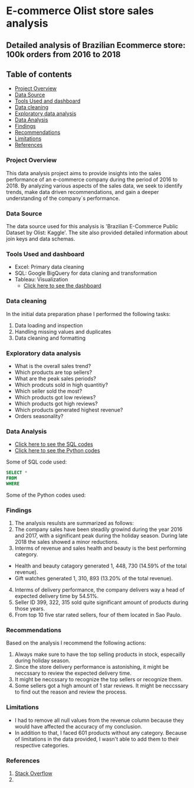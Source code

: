 # E-commerce Olist store sales analysis
## Detailed analysis of Brazilian Ecommerce store: 100k orders from 2016 to 2018
## Table of contents
 - [Project Overview](#project-overview)
 - [Data Source](#data-source)
 - [Tools Used and dashboard](#tools-used-and-dashboard)
 - [Data cleaning](#data-cleaning)
 - [Exploratory data analysis](#exploratory-data-analysis)
 - [Data Analysis](#data-analysis)
 - [Findings](#findings)
 - [Recommendations](#recommendations)
 - [Limitations](#limitations)
 - [References](#references)

### Project Overview 

This data analysis project aims to provide insights into the sales performance of an e-commerce company during the period of 2016 to 2018. By analyzing various aspects of the sales data, we seek to identify trends, make data driven recommendations, and gain a deeper understanding of the company´s performance. 

### Data Source

The data source used for this analysis is 'Brazilian E-Commerce Public Dataset by Olist: Kaggle'. The site also provided detailed information about join keys and data schemas. 

### Tools Used and dashboard
- Excel: Primary data cleaning
- SQL: Google BigQuery for data claning and transformation
- Tableau: Visualization
    - [Click here to see the dashboard](https://github.com/Danieltadele777/Ecommerce-Olist-store/blob/main/Screenshot%202024-04-15%20at%2020.11.45.png)

### Data cleaning
In the initial data preparation phase I performed the following tasks:
1. Data loading and inspection
2. Handling missing values and duplicates
3. Data cleaning and formatting

### Exploratory data analysis
- What is the overall sales trend?
- Which products are top sellers?
- What are the peak sales periods?
- Which prodcuts sold in high quantitiy?
- Which seller sold the most?
- Which products got low reviews?
- Which products got high reviews?
- Which products generated highest revenue?
- Orders seasonality?

### Data Analysis
 - [Click here to see the SQL codes]()
 - [Click here to see the Python codes]()

Some of SQL code used:
```SQL
SELECT *
FROM
WHERE
```
Some of the Python codes used: 


### Findings
1. The analysis resulsts are summarized as follows:
2. The company sales have been steadily growind during the year 2016 and 2017, with a significant peak during the holiday season. During late 2018 the sales showed a minor reductions. 
3. Interms of revenue and sales health and beauty is the best performing category.
- Health and beauty catagory generated 1, 448, 730 (14.59% of the total revenue).
- Gift watches generated 1, 310, 893 (13.20% of the total revenue).
4. Interms of delivery performance, the company delivers way a head of expected delivery time by 54.51%.
5. Seller ID 399, 322, 315 sold quite significant amount of products during those years.
6. From top 10 five star rated sellers, four of them located in Sao Paulo.

### Recommendations
Based on the analysis I recommend the following actions:
1. Always make sure to have the top selling products in stock, especailly during holiday season.
2. Since the store delivery performance is astonishing, it might be neccssary to review the expected delivery time.
3. It might be neccssary to recognize the top sellers or recognize them.
4. Some sellers got a high amount of 1 star reviews. It might be neccssary to find out the reason and review the process.

### Limitations

- I had to remove all null values from the revenue column because they would have affected the accuracy of my conclusion. 
- In addition to that, I faced 601 products without any category. Because of limitations in the data provided, I wasn't able to add them to their respective categories.

### References
1. [Stack Overflow](www.stackoverflow.com)
2. 
